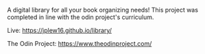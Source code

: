 A digital library for all your book organizing needs! This project was completed in line with the odin project's curriculum. 

Live: https://jplew16.github.io/library/

The Odin Project: https://www.theodinproject.com/
